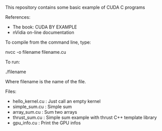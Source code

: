 This repository contains some basic example of CUDA C programs

References:
 * The book: CUDA BY EXAMPLE
 * nVidia on-line documentation

To compile from the command line, type:

nvcc -o filename filename.cu

To run:

./filename

Where filename is the name of the file.

Files:

 * hello_kernel.cu : Just call an empty kernel 
 * simple_sum.cu   : Simple sum
 * array_sum.cu    : Sum two arrays
 * thrust_sum.cu   : Simple sum example with thrust C++ template library
 * gpu_info.cu     : Print the GPU infos
  
